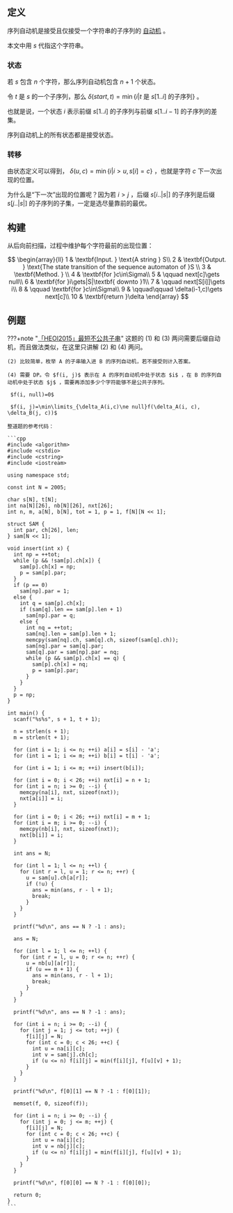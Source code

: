 ## 定义

序列自动机是接受且仅接受一个字符串的子序列的 [自动机](./automaton.md) 。

本文中用 $s$ 代指这个字符串。

### 状态

若 $s$ 包含 $n$ 个字符，那么序列自动机包含 $n+1$ 个状态。

令 $t$ 是 $s$ 的一个子序列，那么 $\delta(start, t)=\min\{i|t\text{ 是 }s[1..i]\text{ 的子序列}\}$ 。

也就是说，一个状态 $i$ 表示前缀 $s[1..i]$ 的子序列与前缀 $s[1..i-1]$ 的子序列的差集。

序列自动机上的所有状态都是接受状态。

### 转移

由状态定义可以得到， $\delta(u, c)=\min\{i|i>u,s[i]=c\}$ ，也就是字符 $c$ 下一次出现的位置。

为什么是“下一次”出现的位置呢？因为若 $i>j$ ，后缀 $s[i..|s|]$ 的子序列是后缀 $s[j..|s|]$ 的子序列的子集，一定是选尽量靠前的最优。

## 构建

从后向前扫描，过程中维护每个字符最前的出现位置：

$$
\begin{array}{ll}
1 & \textbf{Input. } \text{A string } S\\
2 & \textbf{Output. } \text{The state transition of the sequence automaton of }S \\
3 & \textbf{Method. }  \\
4 & \textbf{for }c\in\Sigma\\
5 & \qquad next[c]\gets null\\
6 & \textbf{for }i\gets|S|\textbf{ downto }1\\
7 & \qquad next[S[i]]\gets i\\
8 & \qquad \textbf{for }c\in\Sigma\\
9 & \qquad\qquad \delta(i-1,c)\gets next[c]\\
10 & \textbf{return }\delta
\end{array}
$$

## 例题

???+note "[「HEOI2015」最短不公共子串](https://www.luogu.org/problem/P4112)"
    这题的 (1) 和 (3) 两问需要后缀自动机，而且做法类似，在这里只讲解 (2) 和 (4) 两问。

    (2) 比较简单，枚举 A 的子串输入进 B 的序列自动机，若不接受则计入答案。

    (4) 需要 DP。令 $f(i, j)$ 表示在 A 的序列自动机中处于状态 $i$ ，在 B 的序列自动机中处于状态 $j$ ，需要再添加多少个字符能够不是公共子序列。

     $f(i, null)=0$ 

     $f(i, j)=\min\limits_{\delta_A(i,c)\ne null}f(\delta_A(i, c), \delta_B(j, c))$ 

    整道题的参考代码：

    ```cpp
    #include <algorithm>
    #include <cstdio>
    #include <cstring>
    #include <iostream>

    using namespace std;

    const int N = 2005;

    char s[N], t[N];
    int na[N][26], nb[N][26], nxt[26];
    int n, m, a[N], b[N], tot = 1, p = 1, f[N][N << 1];

    struct SAM {
      int par, ch[26], len;
    } sam[N << 1];

    void insert(int x) {
      int np = ++tot;
      while (p && !sam[p].ch[x]) {
        sam[p].ch[x] = np;
        p = sam[p].par;
      }
      if (p == 0)
        sam[np].par = 1;
      else {
        int q = sam[p].ch[x];
        if (sam[q].len == sam[p].len + 1)
          sam[np].par = q;
        else {
          int nq = ++tot;
          sam[nq].len = sam[p].len + 1;
          memcpy(sam[nq].ch, sam[q].ch, sizeof(sam[q].ch));
          sam[nq].par = sam[q].par;
          sam[q].par = sam[np].par = nq;
          while (p && sam[p].ch[x] == q) {
            sam[p].ch[x] = nq;
            p = sam[p].par;
          }
        }
      }
      p = np;
    }

    int main() {
      scanf("%s%s", s + 1, t + 1);

      n = strlen(s + 1);
      m = strlen(t + 1);

      for (int i = 1; i <= n; ++i) a[i] = s[i] - 'a';
      for (int i = 1; i <= m; ++i) b[i] = t[i] - 'a';

      for (int i = 1; i <= m; ++i) insert(b[i]);

      for (int i = 0; i < 26; ++i) nxt[i] = n + 1;
      for (int i = n; i >= 0; --i) {
        memcpy(na[i], nxt, sizeof(nxt));
        nxt[a[i]] = i;
      }

      for (int i = 0; i < 26; ++i) nxt[i] = m + 1;
      for (int i = m; i >= 0; --i) {
        memcpy(nb[i], nxt, sizeof(nxt));
        nxt[b[i]] = i;
      }

      int ans = N;

      for (int l = 1; l <= n; ++l) {
        for (int r = l, u = 1; r <= n; ++r) {
          u = sam[u].ch[a[r]];
          if (!u) {
            ans = min(ans, r - l + 1);
            break;
          }
        }
      }

      printf("%d\n", ans == N ? -1 : ans);

      ans = N;

      for (int l = 1; l <= n; ++l) {
        for (int r = l, u = 0; r <= n; ++r) {
          u = nb[u][a[r]];
          if (u == m + 1) {
            ans = min(ans, r - l + 1);
            break;
          }
        }
      }

      printf("%d\n", ans == N ? -1 : ans);

      for (int i = n; i >= 0; --i) {
        for (int j = 1; j <= tot; ++j) {
          f[i][j] = N;
          for (int c = 0; c < 26; ++c) {
            int u = na[i][c];
            int v = sam[j].ch[c];
            if (u <= n) f[i][j] = min(f[i][j], f[u][v] + 1);
          }
        }
      }

      printf("%d\n", f[0][1] == N ? -1 : f[0][1]);

      memset(f, 0, sizeof(f));

      for (int i = n; i >= 0; --i) {
        for (int j = 0; j <= m; ++j) {
          f[i][j] = N;
          for (int c = 0; c < 26; ++c) {
            int u = na[i][c];
            int v = nb[j][c];
            if (u <= n) f[i][j] = min(f[i][j], f[u][v] + 1);
          }
        }
      }

      printf("%d\n", f[0][0] == N ? -1 : f[0][0]);

      return 0;
    }
    ```
